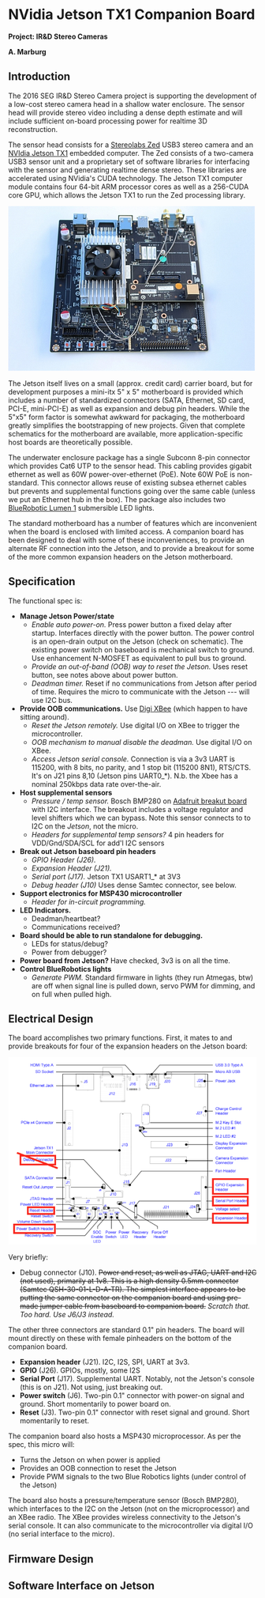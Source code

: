 NVidia Jetson TX1 Companion Board
=================================

__Project: IR&D Stereo Cameras__

__A. Marburg__


Introduction
------------

The 2016 SEG IR&D Stereo Camera project is supporting the development of a low-cost
stereo camera head in a shallow water enclosure.   The sensor head
will provide stereo video including a dense depth estimate and will include
sufficient on-board processing power for realtime 3D reconstruction.

The sensor head consists for a [Stereolabs
Zed](https://www.stereolabs.com/zed/specs/) USB3 stereo camera and an [NVIdia
Jetson TX1](http://www.nvidia.com/object/jetson-tx1-module.html) embedded
computer.   The Zed consists of a two-camera USB3 sensor unit and a proprietary
set of software libraries for interfacing with the sensor and generating
realtime dense stereo.  These libraries are accelerated using NVidia's CUDA
technology.  The Jetson TX1 computer module contains four 64-bit ARM processor
cores as well as a 256-CUDA core GPU, which allows the Jetson TX1 to run the Zed
processing library.

![Jetson TX1 base board](jetson_tx1.jpg)

The Jetson itself lives on a small (approx. credit card) carrier board, but for
development purposes a mini-itx 5" x 5" motherboard is provided which includes a
number of standardized connectors (SATA, Ethernet, SD card, PCI-E, mini-PCI-E)
as well as expansion and debug pin headers.   While the 5"x5" form factor is
somewhat awkward for packaging, the motherboard greatly simplifies the
bootstrapping of new projects.   Given that complete schematics for the
motherboard are available, more application-specific host boards are
theoretically possible.

The underwater enclosure package has a single Subconn 8-pin connector which
provides Cat6 UTP to the sensor head.  This cabling provides gigabit ethernet as
well as 60W power-over-ethernet (PoE).  Note 60W PoE is non-standard. This
connector allows reuse of existing subsea ethernet cables but prevents and
supplemental functions going over the same cable (unless we put an Ethernet hub
in the box).      The package also includes two [BlueRobotic Lumen
1](https://www.bluerobotics.com/store/electronics/lumen-light-r1/) submersible
LED lights.

The standard motherboard has a number of features which are inconvenient when
the board is enclosed with limited access.  A companion board has been designed
to deal with some of these inconveniences, to provide an alternate RF connection
into the Jetson, and to provide a breakout for some of the more common expansion
headers on the Jetson motherboard.

Specification
-------------

The functional spec is:

* **Manage Jetson Power/state**
	* *Enable auto power-on.*	 Press power button a fixed delay after startup.   Interfaces directly with the power button.  The power control is an open-drain output on the Jetson (check on schematic).   The existing power switch on baseboard is mechanical switch to ground.   Use enhancement N-MOSFET as equivalent to pull bus to ground.
	* *Provide an out-of-band (OOB) way to reset the Jetson.* Uses reset button, see notes above about power button.
	* *Deadman timer.*  Reset if no communications from Jetson after period of time.  Requires the micro to communicate with the Jetson --- will use I2C bus.
* **Provide OOB communications.**  Use [Digi XBee](http://www.digi.com/products/xbee-rf-solutions/modules/xbee-802-15-4) (which happen to have sitting around).
	* *Reset the Jetson remotely.*  Use digital I/O on XBee to trigger the microcontroller.
	* *OOB mechanism to manual disable the deadman.*  Use digital I/O on XBee.
	* *Access Jetson serial console.*  Connection is via a 3v3 UART is 115200, with 8 bits, no parity, and 1 stop bit (115200 8N1), RTS/CTS.  It's on J21 pins 8,10 (Jetson pins UART0_*).  N.b. the Xbee has a nominal 250kbps data rate over-the-air.
* **Host supplemental sensors**
	* *Pressure / temp sensor.*  Bosch BMP280 on [Adafruit breakut board](https://www.adafruit.com/products/2651) with I2C interface.  The breakout includes a voltage regulator and level shifters which we can bypass.   Note this sensor connects to to I2C on the *Jetson*, not the micro.
	* *Headers for supplemental temp sensors?* 4 pin headers for VDD/Gnd/SDA/SCL for add'l I2C sensors
* **Break out Jetson baseboard pin headers**
	* *GPIO Header (J26).*
	* *Expansion Header (J21).*
	* *Serial port (J17).* Jetson TX1 USART1_* at 3V3
	* *Debug header (J10)*   Uses dense Samtec connector, see below.
* **Support electronics for MSP430 microcontroller**
	* *Header for in-circuit programming.*
* **LED Indicators.**
	* Deadman/heartbeat?
	* Communications received?
* **Board should be able to run standalone for debugging.**
	* LEDs for status/debug?
	* Power from debugger?
* **Power board from Jetson?**  Have checked, 3v3 is on all the time.
* **Control BlueRobotics lights**
	* *Generate PWM.* Standard firmware in lights (they run Atmegas, btw) are off when signal line is pulled down, servo PWM for dimming, and on full when pulled high.

Electrical Design
------

The board accomplishes two primary functions.  First, it mates to and provide
breakouts for four of the expansion headers on the Jetson board:

![Jetson TX1 base board](jetson_tx1_carrier_board_diagram.png)

Very briefly:

 * Debug connector (J10).   ~~Power and reset, as well as JTAG, UART and I2C (not used), primarily at 1v8.   This is a high density 0.5mm connector (Samtec QSH-30-01-L-D-A-TR).  The simplest interface appears to be putting the same connector on the companion board and using pre-made jumper cable from baseboard to companion board.~~  *Scratch that.  Too hard.  Use J6/J3 instead.*

The other three connectors are standard 0.1" pin headers.  The board will mount directly on these with female pinheaders on the bottom of the companion board.

* **Expansion header** (J21).  I2C, I2S, SPI, UART at 3v3.
* **GPIO** (J26).   GPIOs, mostly, some I2S
* **Serial Port** (J17).   Supplemental UART.  Notably, not the Jetson's console (this is on J21).  Not using, just breaking out.
* **Power switch** (J6).   Two-pin 0.1" connector with power-on signal and ground.  Short momentarily to power board on.
* **Reset** (J3).   Two-pin 0.1" connector with reset signal and ground.  Short momentarily to reset.


The companion board also hosts a MSP430 microprocessor.  As per the spec, this micro will:

 * Turns the Jetson on when power is applied
 * Provides an OOB connection to reset the Jetson
 * Provide PWM signals to the two Blue Robotics lights (under control of the Jetson)

The board also hosts a pressure/temperature sensor (Bosch BMP280), which interfaces to the
I2C on the Jetson (not on the microprocessor) and an XBee radio.  The XBee provides
wireless connectivity to the Jetson's serial console.  It can also communicate to the microcontroller via digital I/O (no serial interface to the micro).

Firmware Design
-----



Software Interface on Jetson
------

